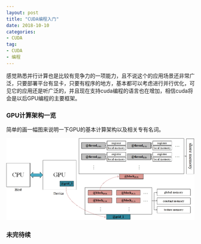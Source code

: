 ```yaml
---
layout: post
title: "CUDA编程入门"
date: 2018-10-10
categories:
- CUDA
tag:
- CUDA
- 编程
---
```

感觉熟悉并行计算也是比较有竞争力的一项能力，且不说这个的应用场景还非常广泛，只要部署平台有显卡，只要有程序的地方，基本都可以考虑进行并行优化，可见它的应用还是听广泛的，并且现在支持cuda编程的语言也在增加，相信cuda将会是以后GPU编程的主要框架。


### GPU计算架构一览

简单的画一幅图来说明一下GPU的基本计算架构以及相关专有名词。

<img src="/assets/images/posts/cuda/cuda.jpg"> 


### 未完待续